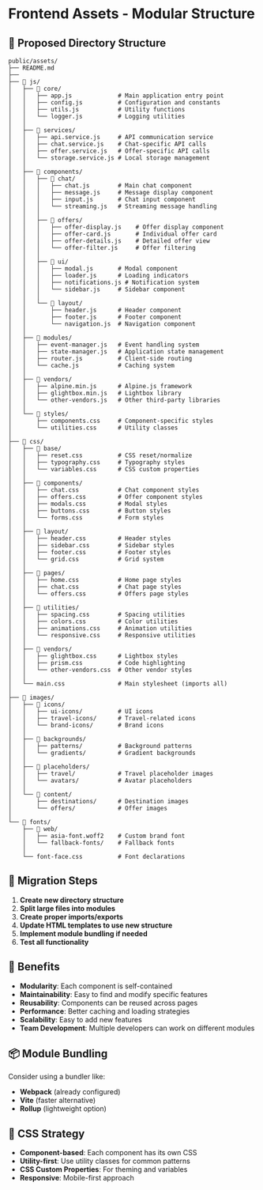 # Frontend Assets - Modular Structure

## 📁 Proposed Directory Structure

```
public/assets/
├── README.md
├── 
├── 📁 js/              
│   ├── 📁 core/
│   │   ├── app.js             # Main application entry point
│   │   ├── config.js          # Configuration and constants
│   │   ├── utils.js           # Utility functions
│   │   └── logger.js          # Logging utilities
│   │   
│   ├── 📁 services/
│   │   ├── api.service.js     # API communication service
│   │   ├── chat.service.js    # Chat-specific API calls
│   │   ├── offer.service.js   # Offer-specific API calls
│   │   └── storage.service.js # Local storage management           
│   │   
│   ├── 📁 components/
│   │   ├── 📁 chat/
│   │   │   ├── chat.js        # Main chat component
│   │   │   ├── message.js     # Message display component
│   │   │   ├── input.js       # Chat input component
│   │   │   └── streaming.js   # Streaming message handling
│   │   │   
│   │   ├── 📁 offers/
│   │   │   ├── offer-display.js    # Offer display component
│   │   │   ├── offer-card.js       # Individual offer card
│   │   │   ├── offer-details.js    # Detailed offer view
│   │   │   └── offer-filter.js     # Offer filtering
│   │   │   
│   │   ├── 📁 ui/
│   │   │   ├── modal.js       # Modal component
│   │   │   ├── loader.js      # Loading indicators
│   │   │   ├── notifications.js # Notification system
│   │   │   └── sidebar.js     # Sidebar component
│   │   │   
│   │   └── 📁 layout/
│   │       ├── header.js      # Header component
│   │       ├── footer.js      # Footer component
│   │       └── navigation.js  # Navigation component
│   │   
│   ├── 📁 modules/
│   │   ├── event-manager.js   # Event handling system
│   │   ├── state-manager.js   # Application state management
│   │   ├── router.js          # Client-side routing
│   │   └── cache.js           # Caching system
│   │   
│   ├── 📁 vendors/
│   │   ├── alpine.min.js      # Alpine.js framework
│   │   ├── glightbox.min.js   # Lightbox library
│   │   └── other-vendors.js   # Other third-party libraries
│   │   
│   └── 📁 styles/
│       ├── components.css     # Component-specific styles
│       └── utilities.css      # Utility classes
│   
├── 📁 css/
│   ├── 📁 base/
│   │   ├── reset.css          # CSS reset/normalize
│   │   ├── typography.css     # Typography styles
│   │   └── variables.css      # CSS custom properties
│   │   
│   ├── 📁 components/
│   │   ├── chat.css           # Chat component styles
│   │   ├── offers.css         # Offer component styles
│   │   ├── modals.css         # Modal styles
│   │   ├── buttons.css        # Button styles
│   │   └── forms.css          # Form styles
│   │   
│   ├── 📁 layout/
│   │   ├── header.css         # Header styles
│   │   ├── sidebar.css        # Sidebar styles
│   │   ├── footer.css         # Footer styles
│   │   └── grid.css           # Grid system
│   │   
│   ├── 📁 pages/
│   │   ├── home.css           # Home page styles
│   │   ├── chat.css           # Chat page styles
│   │   └── offers.css         # Offers page styles
│   │   
│   ├── 📁 utilities/
│   │   ├── spacing.css        # Spacing utilities
│   │   ├── colors.css         # Color utilities
│   │   ├── animations.css     # Animation utilities
│   │   └── responsive.css     # Responsive utilities
│   │   
│   ├── 📁 vendors/
│   │   ├── glightbox.css      # Lightbox styles
│   │   ├── prism.css          # Code highlighting
│   │   └── other-vendors.css  # Other vendor styles
│   │   
│   └── main.css               # Main stylesheet (imports all)
│   
├── 📁 images/
│   ├── 📁 icons/
│   │   ├── ui-icons/          # UI icons
│   │   ├── travel-icons/      # Travel-related icons
│   │   └── brand-icons/       # Brand icons
│   │   
│   ├── 📁 backgrounds/
│   │   ├── patterns/          # Background patterns
│   │   └── gradients/         # Gradient backgrounds
│   │   
│   ├── 📁 placeholders/
│   │   ├── travel/            # Travel placeholder images
│   │   └── avatars/           # Avatar placeholders
│   │   
│   └── 📁 content/
│       ├── destinations/      # Destination images
│       └── offers/            # Offer images
│   
└── 📁 fonts/
    ├── 📁 web/
    │   ├── asia-font.woff2    # Custom brand font
    │   └── fallback-fonts/    # Fallback fonts
    │   
    └── font-face.css          # Font declarations
```

## 🔄 Migration Steps

1. **Create new directory structure**
2. **Split large files into modules**
3. **Create proper imports/exports**
4. **Update HTML templates to use new structure**
5. **Implement module bundling if needed**
6. **Test all functionality**

## 🎯 Benefits

- **Modularity**: Each component is self-contained
- **Maintainability**: Easy to find and modify specific features
- **Reusability**: Components can be reused across pages
- **Performance**: Better caching and loading strategies
- **Scalability**: Easy to add new features
- **Team Development**: Multiple developers can work on different modules

## 📦 Module Bundling

Consider using a bundler like:
- **Webpack** (already configured)
- **Vite** (faster alternative)
- **Rollup** (lightweight option)

## 🎨 CSS Strategy

- **Component-based**: Each component has its own CSS
- **Utility-first**: Use utility classes for common patterns
- **CSS Custom Properties**: For theming and variables
- **Responsive**: Mobile-first approach 